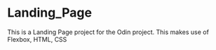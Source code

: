 # Landing_Page

This is a Landing Page project for the Odin project.
This makes use of Flexbox, HTML, CSS
